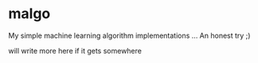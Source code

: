 # malgo

My simple machine learning algorithm implementations ... An honest try ;)

will write more here if it gets somewhere
